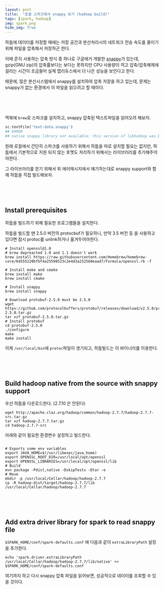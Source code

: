 ```yaml
---
layout: post
title:  "로컬 스파크에서 snappy 읽기 (hadoop build)"
tags: [spark, hadoop]
img: spark.png
hide_img: True
---
```

하둡에 데이터를 저정할 때에는 저장 공간과 분산처리시의 네트워크 전송 속도를 줄이기 위해 파일을 압축해서 저장하곤 한다.

이때 흔히 사용하는 압축 방식 중 하나로 구글에거 개발한 [snappy](https://github.com/google/snappy)가 있는데, gzip(GNU zip)의 압축률보다는 보다는 못하지만 CPU 사용량이 적고 압축/압축해제에 걸리는 시간이 조금들어 실제 맵리듀스에서 더 나은 성능을 보인다고 한다.

때문에, 많은 분산시스템에서 snappy를 설치하여 압축 저장을 하고 있는데, 문제는 snappy가 없는 환경에서 이 파일을 읽으려고 할 때이다.

<br/>

<br/>

<br/>


맥북에 `brew`로 스파크를 설치하고, snappy 압축된 텍스트파일을 읽어오려 해보자.

```python
sc.textFile('text-data.snappy')
## ERROR
## native snappy library not available: this version of libhadoop was built without snappy support.
```

원래 로컬에서 간단히 스파크를 사용하기 위해서 하둡을 따로 설치할 필요는 없지만, 하둡에서 기본적으로 지원 되지 않는 포멧도 처리하기 위해서는 라이브러리를 추가해주어야한다.

그 라이브러리를 얻기 위해서 위 에러메시지에서 얘기하는대로 snappy support와 함께 하둡을 직접 빌드해보자.

<br/>

<br/>

<br/>

## Install prerequisites

하둡을 빌드하기 위해 필요한 프로그램들을 설치한다.

하둡을 빌드할 땐 2.5.0 버전의 protocbuf가 필요하니, 만약 3.5 버전 등 을 사용하고 있다면 잠시 protoc를 unlink하거나 옮겨두어야한다.

```shell
# Install openssl@1.0
# brew depreacted 1.0 and 1.1 doesn't work
brew install https://raw.githubusercontent.com/Homebrew/homebrew-core/64555220bfbf4a25598523c2e4d3a232560eaad7/Formula/openssl.rb -f

# Install make and cmake
brew install make
brew install cmake

# Install snappy
brew install snappy

# Download protobuf-2.5.0 must be 2.5.0
wget https://github.com/protocolbuffers/protobuf/releases/download/v2.5.0/protobuf-2.5.0.tar.gz
tar xzf protobuf-2.5.0.tar.gz
# Install protobuf
cd protobuf-2.5.0
./configure
make
make install
```

이제 `/usr/local/bin`에 `protoc`파일이 생기되고, 하둡빌드는 이 바이너리를 이용한다.

<br/>

<br/>

<br/>

## Build hadoop native from the source with snappy support

우선 하둡을 다운로드한다. (2.7.10 은 안된다)

```shell
wget http://apache.claz.org/hadoop/common/hadoop-2.7.7/hadoop-2.7.7-src.tar.gz
tar xzf hadoop-2.7.7.tar.gz
cd hadoop-2.7.7-src
```

아래와 같이 필요한 환경변수 설정하고 빌드한다.

```shell

# Exports some env variables
export JAVA_HOME=$(/usr/libexec/java_home)
export OPENSSL_ROOT_DIR=/usr/local/opt/openssl
export OPENSSL_LIBRARIES=/usr/local/opt/openssl/lib
# Build
mvn package -Pdist,native -DskipTests -Dtar -e
# Move
mkdir -p /usr/local/Cellar/hadoop/hadoop-2.7.7
cp -R hadoop-dist/target/hadoop-2.7.7/lib /usr/local/Cellar/hadoop/hadoop-2.7.7
```

<br/>

<br/>

<br/>

## Add extra driver library for spark to read snappy file

`$SPARK_HOME/conf/spark-defaults.conf` 에 다음과 같이 `extraLibraryPath` 설정을 추가한다.

```shell
echo 'spark.driver.extraLibraryPath    /usr/local/Cellar/hadoop/hadoop-2.7.7/lib/native' >> $SPARK_HOME/conf/spark-defaults.conf
```





여기까지 하고 다시 snappy 압축 파일을 읽어보면, 성공적으로 데이터를 조회할 수 있을 것이다.
